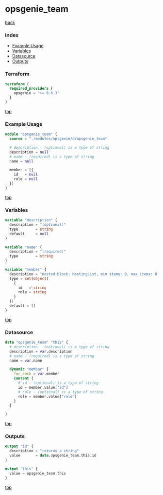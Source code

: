 # opsgenie_team

[back](../opsgenie.md)

### Index

- [Example Usage](#example-usage)
- [Variables](#variables)
- [Datasource](#datasource)
- [Outputs](#outputs)

### Terraform

```terraform
terraform {
  required_providers {
    opsgenie = ">= 0.6.3"
  }
}
```

[top](#index)

### Example Usage

```terraform
module "opsgenie_team" {
  source = "./modules/opsgenie/d/opsgenie_team"

  # description - (optional) is a type of string
  description = null
  # name - (required) is a type of string
  name = null

  member = [{
    id   = null
    role = null
  }]
}
```

[top](#index)

### Variables

```terraform
variable "description" {
  description = "(optional)"
  type        = string
  default     = null
}

variable "name" {
  description = "(required)"
  type        = string
}

variable "member" {
  description = "nested block: NestingList, min items: 0, max items: 0"
  type = set(object(
    {
      id   = string
      role = string
    }
  ))
  default = []
}
```

[top](#index)

### Datasource

```terraform
data "opsgenie_team" "this" {
  # description - (optional) is a type of string
  description = var.description
  # name - (required) is a type of string
  name = var.name

  dynamic "member" {
    for_each = var.member
    content {
      # id - (optional) is a type of string
      id = member.value["id"]
      # role - (optional) is a type of string
      role = member.value["role"]
    }
  }

}
```

[top](#index)

### Outputs

```terraform
output "id" {
  description = "returns a string"
  value       = data.opsgenie_team.this.id
}

output "this" {
  value = opsgenie_team.this
}
```

[top](#index)